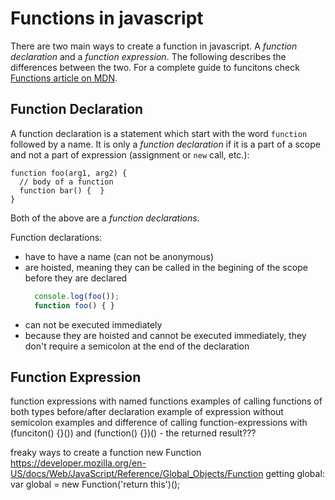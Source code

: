 # Functions in javascript

There are two main ways to create a function in javascript. A *function declaration* and a *function expression*. The following describes the differences between the two. For a complete guide to funcitons check [Functions article on MDN](https://developer.mozilla.org/en-US/docs/Web/JavaScript/Guide/Functions).

## Function Declaration

A function declaration is a statement which start with the word `function` followed by a name. It is only a *function declaration* if it is a part of a scope and not a part of expression (assignment or `new` call, etc.):

```
function foo(arg1, arg2) {
  // body of a function
  function bar() {  }
}
```
Both of the above are a *function declarations*.

Function declarations:

 - have to have a name (can not be anonymous)
 - are hoisted, meaning they can be called in the begining of the scope before they are declared
   ```javascript
     console.log(foo());
     function foo() { }
   ```
 - can not be executed immediately
 - because they are hoisted and cannot be executed immediately, they don't require a semicolon at the end of the declaration

## Function Expression




function expressions with named functions
examples of calling functions of both types before/after declaration
example of expression without semicolon
examples and difference of calling function-expressions with (funciton() {}()) and (function() {})() - the returned result???

freaky ways to create a function
new Function
https://developer.mozilla.org/en-US/docs/Web/JavaScript/Reference/Global_Objects/Function
getting global:
var global = new Function('return this')();
